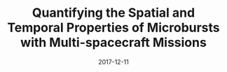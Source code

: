---
title: "Quantifying the Spatial and Temporal Properties of Microbursts with Multi-spacecraft Missions"
collection: talks
type: "Talk"
permalink: /talks/2017_12_11_agu_talk
venue: "American Geophysical Union Fall Meeting"
date: 2017-12-11
location: "New Orleans, Louisiana"
---